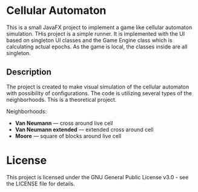 # Cellular Automaton
This is a small JavaFX project to implement a game like cellular automaton simulation.
THis project is a simple runner. It is implemented with the UI based on singleton UI
classes and the Game Engine class which is calculating actual epochs. As the game is 
local, the classes inside are all singleton.

## Description
The project is created to make visual simulation of the cellular automaton with possibility 
of configurations. The code is utilizing several types of the neighborhoods. This is a 
theoretical project.

Neighborhoods:
 - **Van Neumann** — cross around live cell
 - **Van Neumann extended** — extended cross around cell
 - **Moore** — square of blocks around live cell

# License
This project is licensed under the GNU General Public License v3.0 - see the
LICENSE file for details.